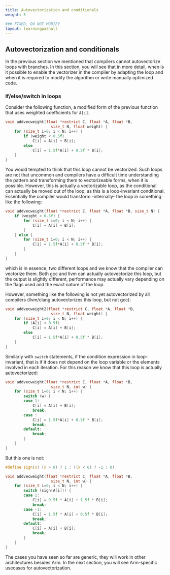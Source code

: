 ```yaml
---
title: Autovectorization and conditionals
weight: 5

### FIXED, DO NOT MODIFY
layout: learningpathall
---
```


## Autovectorization and conditionals 

In the previous section we mentioned that compilers cannot autovectorize loops with branches. In this section, you will see that in more detail, when is it possible to enable the vectorizer in the compiler by adapting the loop and when it is required to modify the algorithm or write manually optimized code.

### If/else/switch in loops

Consider the following function, a modified form of the previous function that uses weighted coefficients for `A[i]`.

```C
void addvecweight(float *restrict C, float *A, float *B,
                    size_t N, float weight) {
    for (size_t i=0; i < N; i++) {
        if (weight < 0.5f)
            C[i] = A[i] + B[i];
        else
            C[i] = 1.5f*A[i] + 0.5f * B[i];
    }
}
```

You would tempted to think that this loop cannot be vectorized. Such loops are not that uncommon and compilers have a difficult time understanding the pattern and transforming them to vectorizeable forms, when it is possible. However, this is actually a vectorizable loop, as the conditional can actually be moved out of the loop, as this is a loop-invariant conditional. Essentially the compiler would transform -internally- the loop in something like the following:

```C
void addvecweight(float *restrict C, float *A, float *B, size_t N) {
    if (weight < 0.5f) {
        for (size_t i=0; i < N; i++) {
            C[i] = A[i] + B[i];
        }
    } else {
        for (size_t i=0; i < N; i++) {
            C[i] = 1.5f*A[i] + 0.5f * B[i];
        }
    }
}
```

which is in essence, two different loops and we know that the compiler can vectorize them. Both gcc and llvm can actually autovectorize this loop, but the output is slightly different, performance may actually vary depending on the flags used and the exact nature of the loop.

However, something like the following is not yet autovectorized by all compilers (llvm/clang autovectorizes this loop, but not gcc):

```C
void addvecweight2(float *restrict C, float *A, float *B,
                    size_t N, float weight) {
    for (size_t i=0; i < N; i++) {
        if (A[i] < 0.5f)
            C[i] = A[i] + B[i];
        else
            C[i] = 1.5f*A[i] + 0.5f * B[i];
    }
}
```

Similarly with `switch` statements, if the condition expression in loop-invariant, that is if it does not depend on the loop variable or the elements involved in each iteration.
For this reason we know that this loop is actually autovectorized:

```C
void addvecweight(float *restrict C, float *A, float *B,
                    size_t N, int w) {
    for (size_t i=0; i < N; i++) {
        switch (w) {
        case 1:
            C[i] = A[i] + B[i];
            break;
        case :
            C[i] = 1.5f*A[i] + 0.5f * B[i];
            break;
        default:
            break;
        }
    }
}
```

But this one is not:

```C
#define sign(x) (x > 0) ? 1 : ((x < 0) ? -1 : 0)

void addvecweight(float *restrict C, float *A, float *B,
                    size_t N, int w) {
    for (size_t i=0; i < N; i++) {
        switch (sign(A[i])) {
        case 1:
            C[i] = 0.5f * A[i] + 1.5f * B[i];
            break;
        case -1:
            C[i] = 1.5f * A[i] + 0.5f * B[i];
            break;
        default:
            C[i] = A[i] + B[i];
            break;
        }
    }
}
```

The cases you have seen so far are generic, they will work in other architectures besides Arm. In the next section, you will see Arm-specific usecases for autovectorization.